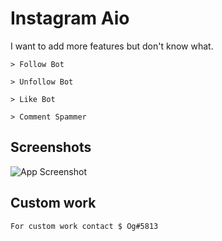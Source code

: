 
# Instagram Aio

I want to add more features but don't know what.

```> Follow Bot```

```> Unfollow Bot```

```> Like Bot```

```> Comment Spammer```


## Screenshots

![App Screenshot](https://raw.githubusercontent.com/ahmednore/Instagram-Aio/main/ig_aio.png)



## Custom work

```For custom work contact $ Og#5813```


